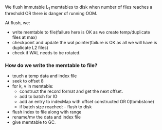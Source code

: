 We flush immutable L<sub>1</sub> memtables to
disk when number of files reaches a threshold OR there
is danger of running OOM.

At flush, we:
* write memtable to file(failure here is OK as we create temp/duplicate files at max)
* checkpoint and update the wal pointer(failure is OK as all we will have is duplicate L2 files)
* check if WAL needs to be rotated.


### How do we write the memtable to file? 
- touch a temp data and index file
- seek to offset 8
- for k, v in memtable: 
    - construct the record format and get the next offset. 
    - add to batch for IO
    - add an entry to indexMap with offset constructed OR 0(tombstone)
    - if batch size reached:
            - flush to disk
- flush index to file along with range            
- rename/mv the data and index file
- give memtable to GC.
